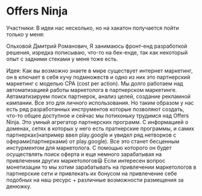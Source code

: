 # Offers Ninja

Участники:
В идеи нас несколько, но на хакатон получается пойти только у меня:

Ольховой Дмитрий Романович, Я занимаюсь фронт-енд разработкой решения, изредка пописываю, что-то на бек-енде, так как некоторый опыт с задними стеками у меня тоже есть.

Идея:
Как вы возможно знаете в мире существует интернет маркетинг, он в ключает в себя кучу подмножеств и одно из них это партнерский маркетинг с моделью CPA (cost per action). Мы долго работаем над автоматизацией работы маркетолога в партнерском маркетинге. Автаматизируем поиск партнерок, анализ целей, создание рекламной кампании. Все это для личного использования. Но таким образом у нас есть ряд разработанных инструментов которые позволяют создать, что-то общее доступное и сейчас мы потихоньку трудимся над Offers Ninja. Это умный агрегатор партнерских программ. С информацией о доменах, сетях в которых у него есть пратнерские программы, и самих партнерках(например ввел play.google и увидел ряд нетворков с оферами(партнерками) от play.google). Все это станет бесценным инстурментом для маркетолога. С помощью которого он будет осуществлять поиск оферта и еще немного зарабатывая на привлечении других маркетологов😃 Если интересен вопрос монетизации то мы хотим зарабатывать на привлечении маркетологов в партнерские сети и привлекать их бонусом на привлечение себе подобных на наш ресурс + различные возможности размещения за денюжку.
